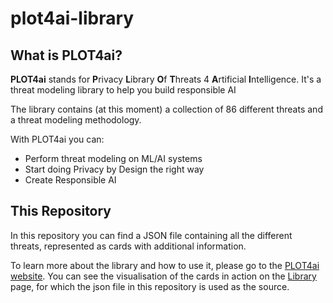 # plot4ai-library

## What is PLOT4ai?

**PLOT4ai** stands for **P**rivacy **L**ibrary **O**f **T**hreats 4 **A**rtificial **I**ntelligence.
It's a threat modeling library to help you build responsible AI

The library contains (at this moment) a collection of 86 different threats and a threat modeling methodology.

With PLOT4ai you can:

* Perform threat modeling on ML/AI systems
* Start doing Privacy by Design the right way
* Create Responsible AI

## This Repository

In this repository you can find a JSON file containing all the different threats, represented as cards with additional information.

To learn more about the library and how to use it, please go to the [PLOT4ai website](https://plot4.ai/). You can see the visualisation of the cards in action on the [Library](https://plot4.ai/library) page, for which the json file in this repository is used as the source.

